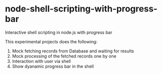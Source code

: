 # node-shell-scripting-with-progress-bar
Interactive shell scripting in node.js with progress bar

This experimental projects does the following:

1. Mock fetching records from Database and waiting for results
2. Mock processing of the fetched records one by one
3. Interaction with user via shell
4. Show dyanamic progress bar in the shell
